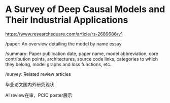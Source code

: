 # A Survey of Deep Causal Models and Their Industrial Applications

https://www.researchsquare.com/article/rs-2689686/v1

/paper: An overview detailing the model by name essay

/summary: Paper publication date, paper name, model abbreviation, core contribution points, architectures, source code links, categories to which they belong, model graphs and loss functions, etc.

/survey: Related review articles

毕业论文国内外研究现状

AI review在审，PCIC poster展示
